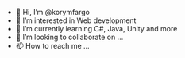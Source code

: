 - 👋 Hi, I’m @korymfargo
- 👀 I’m interested in Web development
- 🌱 I’m currently learning C#, Java, Unity and more
- 💞️ I’m looking to collaborate on ...
- 📫 How to reach me ...

<!---
korymfargo/korymfargo is a ✨ special ✨ repository because its `README.md` (this file) appears on your GitHub profile.
You can click the Preview link to take a look at your changes.
--->
